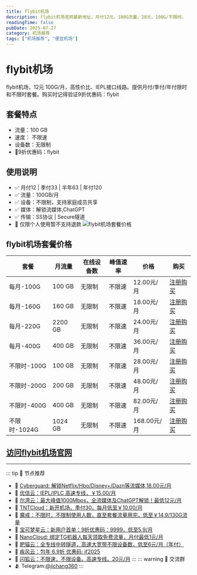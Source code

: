 ```yaml
---
title: flybit机场
description: flybit机场官网最新地址，月付12元，100G流量。28元，100G/不限时。
readingTime: false
pubDate: 2025-07-27
category: 机场推荐
tags: ["机场推荐", "便宜机场"]
---
```

# flybit机场
flybit机场，12元 100G/月，高性价比、IEPL接口线路。提供月付/季付/年付限时和不限时套餐。购买时记得验证9折优惠码：flybit
   
## 套餐特点
- 流量：100 GB
- 速度： 不限速
- 设备数：无限制
- 💛9折优惠码：flybit
## 使用说明
- ✅️ 月付12 | 季付33 | 半年63 | 年付120
- ✅️ 流量：100GB/月
- ✅️ 设备：不限制，支持家庭成员共享
- ✅️ 媒体：解锁流媒体,ChatGPT
- ✅️ 传输：SS协议 | Secure隧道
- 🚫 仅限个人使用暂不支持退款
![flybit机场套餐价格](/assets/flybit.jpg "flybit机场套餐价格")
## flybit机场套餐价格
| 套餐 | 月流量 | 在线设备数 | 峰值速率 | 价格 | 购买 |
| --- | --- | --- | --- | --- | --- |
| 每月-100G | 100 GB | 无限制 | 不限速 | 12.00元/月 | [注册购买](https://goflybit.pages.dev/#/register?code=o7YHNoqs) |
| 每月-160G | 160 GB | 无限制 |不限速 | 18.00元/月 | [注册购买](https://goflybit.pages.dev/#/register?code=o7YHNoqs) |
|每月-220G | 2200 GB | 无限制 | 不限速 | 24.00元/月 |  [注册购买](https://goflybit.pages.dev/#/register?code=o7YHNoqs) |
|每月-400G | 400 GB | 无限制 | 不限速 | 36.00元/月 |  [注册购买](https://goflybit.pages.dev/#/register?code=o7YHNoqs) |
|不限时-100G | 100 GB | 无限制 | 不限速 | 28.00元/月 |  [注册购买](https://goflybit.pages.dev/#/register?code=o7YHNoqs) |
|不限时-200G | 200 GB | 无限制 | 不限速 | 48.00元/月 |  [注册购买](https://goflybit.pages.dev/#/register?code=o7YHNoqs) |
|不限时-400G | 400 GB | 无限制 | 不限速 | 82.00元/月 |  [注册购买](https://goflybit.pages.dev/#/register?code=o7YHNoqs) |
|不限时-1024G| 1024 GB | 无限制 | 不限速 | 168.00元/月 |  [注册购买](https://goflybit.pages.dev/#/register?code=o7YHNoqs) |
[访问flybit机场官网](https://goflybit.pages.dev/#/register?code=o7YHNoqs)
---------
---------
::: tip 🎉 节点推荐
- 🚀 [Cyberguard: 解锁Netflix/Hbo/Disney+/Dazn等流媒体,18.00元/月](https://www.cyberguard.best/#/register?code=XsreC0T5)<br>
- 🚀 [优信云：IEPL/IPLC 高速专线，￥15.00/月](https://www.优信云.com/#/register?code=JRtE5uIV)<br>
- 🚀 [尔湾云：最大峰值1000Mbps，全流媒体及ChatGPT解锁！最低12元/月](https://erwan6.net/auth/register?code=BoObCd)<br>
- 🚀 [TNTCloud：新开机场，季付30，每月低至￥10.00/月](https://haibing822.tntvipaff.cc/#/register?code=GtjJVgml)<br>
- 🚀 [魔戒：不限时，不限制使用人数，直至套餐流量用完，低至￥14.9/130G流量](https://mojie.app/#/register?code=sSdtPtLo)<br>
- 🚀 [宝可梦星云：新用户首单：9折优惠码：9999，低至5.9/月 ](https://love.521pokemon.com/register?code=56ERkkxp)<br>
- 🚀 [NanoCloud: 绑定TG机器人每天领取免费流量，月付最低1元/月](https://edu.uodoo.bid/auth/register?code=JMiOQDHf)<br>
- 🚀 [肥猫云：全专线中转隧道，高速大宽带不限设备数，低至6元/月（年付）](https://fchb1188.fcvipaff.cc/register?aff=X1vZd2wf)<br>
- 🚀 [疾风云：包年 6.9折 优惠码: jf2025](https://homes.tr25.cn?code=ReCm)<br>
- 🚀 [闪狐云：不限速，不限设备。高速专线。20元/月](https://inv02.ffaff.cc/register?aff=WQApz2pv)
:::
::: warning  💬 交流群
- 🫂 Telegram:[@jichang360](https://t.me/jichang360)
:::
